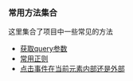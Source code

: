 ### 常用方法集合

这里集合了项目中一些常见的方法


* [获取query参数](从query字符串中提取参数的值.md)
* [常用正则](常用正则.md)
* [点击事件在当前元素内部还是外部](点击事件在当前元素内部还是外部.md)
